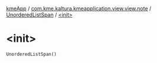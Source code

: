 [kmeApp](../../index.md) / [com.kme.kaltura.kmeapplication.view.view.note](../index.md) / [UnorderedListSpan](index.md) / [&lt;init&gt;](./-init-.md)

# &lt;init&gt;

`UnorderedListSpan()`